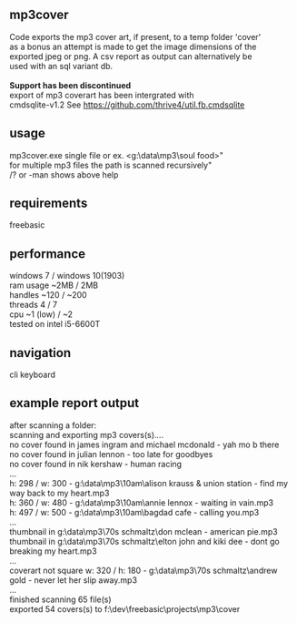## mp3cover
Code exports the mp3 cover art, if present, to a temp folder 'cover'\
as a bonus an attempt is made to get the image dimensions of the\
exported jpeg or png. A csv report as output can alternatively be\
used with an sql variant db.\
\
**Support has been discontinued**\
export of mp3 coverart has been intergrated with\
cmdsqlite-v1.2 See https://github.com/thrive4/util.fb.cmdsqlite
## usage
mp3cover.exe <file> single file or <path> ex. <g:\data\mp3\soul food>" \
for multiple mp3 files the path is scanned recursively"\
/? or -man shows above help 
## requirements
freebasic
## performance
windows 7 / windows 10(1903)\
ram usage ~2MB / 2MB\
handles   ~120 / ~200\
threads   4 / 7\
cpu       ~1 (low) / ~2\
tested on intel i5-6600T
## navigation
cli keyboard
## example report output
after scanning a folder:\
scanning and exporting mp3 covers(s)....\
no cover found in james ingram and michael mcdonald - yah mo b there\
no cover found in julian lennon - too late for goodbyes\
no cover found in nik kershaw - human racing\
...\
h: 298 / w: 300 - g:\data\mp3\10am\alison krauss & union station - find my way back to my heart.mp3\
h: 360 / w: 480 - g:\data\mp3\10am\annie lennox - waiting in vain.mp3\
h: 497 / w: 500 - g:\data\mp3\10am\bagdad cafe - calling you.mp3\
...\
thumbnail in g:\data\mp3\70s schmaltz\don mclean - american pie.mp3\
thumbnail in g:\data\mp3\70s schmaltz\elton john and kiki dee - dont go breaking my heart.mp3\
...\
coverart not square w: 320 / h: 180 - g:\data\mp3\70s schmaltz\andrew gold - never let her slip away.mp3\
...\
finished scanning 65 file(s)\
exported 54 covers(s) to f:\dev\freebasic\projects\mp3\cover
